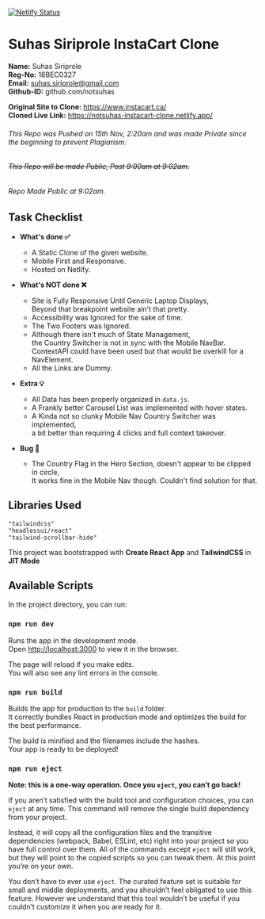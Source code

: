 [![Netlify Status](https://api.netlify.com/api/v1/badges/95a0c81d-dfaf-417e-9746-b1f57ed8cc2a/deploy-status)](https://app.netlify.com/sites/notsuhas-instacart-clone/deploys)

# Suhas Siriprole InstaCart Clone

**Name:** Suhas Siriprole <br/>
**Reg-No:** 18BEC0327 <br/>
**Email:** suhas.siriprole@gmail.com <br/>
**Github-ID:** github.com/notsuhas <br/>

**Original Site to Clone:** https://www.instacart.ca/ <br>
**Cloned Live Link:** https://notsuhas-instacart-clone.netlify.app/

###### This Repo was Pushed on 15th Nov, 2:20am and was made Private since the beginning to prevent Plagiarism.

###### ~~This Repo will be made Public, Post 9:00am at 9:02am.~~

###### Repo Made Public at 9:02am.

## Task Checklist

- **What's done ✅**

  - A Static Clone of the given website.
  - Mobile First and Responsive.
  - Hosted on Netlify.

- **What's NOT done ❌**

  - Site is Fully Responsive Until Generic Laptop Displays, <br>
    Beyond that breakpoint website ain't that pretty.
  - Accessibility was Ignored for the sake of time.
  - The Two Footers was Ignored.
  - Although there isn't much of State Management, <br>
    the Country Switcher is not in sync with the Mobile NavBar. <br>
    ContextAPI could have been used but that would be overkill for a NavElement.
  - All the Links are Dummy.

- **Extra 💡**

  - All Data has been properly organized in `data.js`.
  - A Frankly better Carousel List was implemented with hover states.
  - A Kinda not so clunky Mobile Nav Country Switcher was implemented, <br>
    a bit better than requiring 4 clicks and full context takeover.

- **Bug 🐛**

  - The Country Flag in the Hero Section, doesn't appear to be clipped in circle, <br>
    It works fine in the Mobile Nav though. Couldn't find solution for that.

## Libraries Used

    "tailwindcss"
    "headlessui/react"
    "tailwind-scrollbar-hide"

This project was bootstrapped with **Create React App** and **TailwindCSS** in **JIT Mode**

## Available Scripts

In the project directory, you can run:

### `npm run dev`

Runs the app in the development mode.\
Open [http://localhost:3000](http://localhost:3000) to view it in the browser.

The page will reload if you make edits.\
You will also see any lint errors in the console.

### `npm run build`

Builds the app for production to the `build` folder.\
It correctly bundles React in production mode and optimizes the build for the best performance.

The build is minified and the filenames include the hashes.\
Your app is ready to be deployed!

### `npm run eject`

**Note: this is a one-way operation. Once you `eject`, you can’t go back!**

If you aren’t satisfied with the build tool and configuration choices, you can `eject` at any time. This command will remove the single build dependency from your project.

Instead, it will copy all the configuration files and the transitive dependencies (webpack, Babel, ESLint, etc) right into your project so you have full control over them. All of the commands except `eject` will still work, but they will point to the copied scripts so you can tweak them. At this point you’re on your own.

You don’t have to ever use `eject`. The curated feature set is suitable for small and middle deployments, and you shouldn’t feel obligated to use this feature. However we understand that this tool wouldn’t be useful if you couldn’t customize it when you are ready for it.
